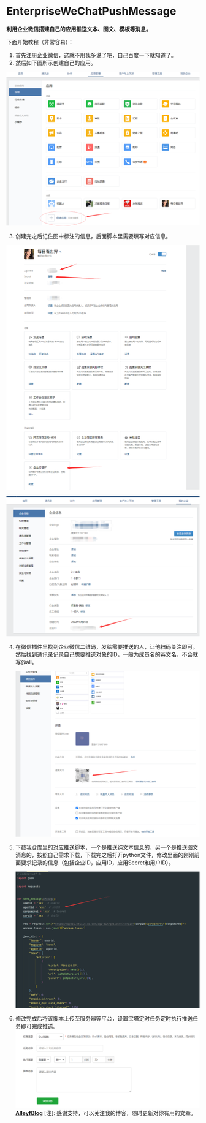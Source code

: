 # EnterpriseWeChatPushMessage
**利用企业微信搭建自己的应用推送文本、图文、模板等消息。**

下面开始教程（非常容易）：

1. 首先注册企业微信，这就不用我多说了吧，自己百度一下就知道了。
2. 然后如下图所示创建自己的应用。

![image-20220911185906292](https://raw.githubusercontent.com/Alleyf/PictureMap/main/web_icons/image-20220911185906292.png)

3. 创建完之后记住图中标注的信息，后面脚本里需要填写对应信息。

![image-20220911190331127](https://raw.githubusercontent.com/Alleyf/PictureMap/main/web_icons/image-20220911190331127.png)

![image-20220911190458162](https://raw.githubusercontent.com/Alleyf/PictureMap/main/web_icons/image-20220911190458162.png)

4. 在微信插件里找到企业微信二维码，发给需要推送的人，让他扫码关注即可。然后找到通讯录记录自己想要推送对象的ID，一般为成员名的英文名，不会就写@all。

   ![image-20220911191158405](https://raw.githubusercontent.com/Alleyf/PictureMap/main/web_icons/image-20220911191158405.png)

5. 下载我仓库里的对应推送脚本，一个是推送纯文本信息的，另一个是推送图文消息的，按照自己需求下载，下载完之后打开python文件，修改里面的刚刚前面要求记录的信息（包括企业ID，应用ID，应用Secret和用户ID）。

   ![image-20220911191539478](https://raw.githubusercontent.com/Alleyf/PictureMap/main/web_icons/image-20220911191539478.png)

6. 修改完成后将该脚本上传至服务器等平台，设置宝塔定时任务定时执行推送任务即可完成推送。
    ![image-20220911191440342](https://raw.githubusercontent.com/Alleyf/PictureMap/main/web_icons/image-20220911191440342.png)
    **[AlleyfBlog](https://alleyf.github.io)**
[注]: 感谢支持，可以关注我的博客，随时更新对你有用的文章。



